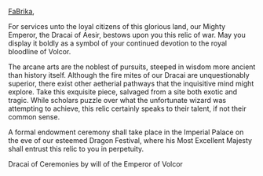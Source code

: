 [FaBrika](https://twitter.com/FaBrikaTCG?s=20&t=Ud7aB1QiUQgESQl10dBxPg),

For services unto the loyal citizens of this glorious land, our Mighty Emperor, the Dracai of Aesir, bestows upon you this relic of war. May you display it boldly as a symbol of your continued devotion to the royal bloodline of Volcor.

The arcane arts are the noblest of pursuits, steeped in wisdom more ancient than history itself. Although the fire mites of our Dracai are unquestionably superior, there exist other aetherial pathways that the inquisitive mind might explore. Take this exquisite piece, salvaged from a site both exotic and tragic. While scholars puzzle over what the unfortunate wizard was attempting to achieve, this relic certainly speaks to their talent, if not their common sense.

A formal endowment ceremony shall take place in the Imperial Palace on the eve of our esteemed Dragon Festival, where his Most Excellent Majesty shall entrust this relic to you in perpetuity.

Dracai of Ceremonies by will of the Emperor of Volcor
